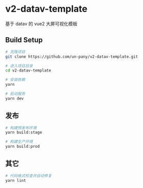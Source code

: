 # v2-datav-template
基于 datav 的 vue2 大屏可视化模板

## Build Setup

```bash
# 克隆项目
git clone https://github.com/un-pany/v2-datav-template.git

# 进入项目目录
cd v2-datav-template

# 安装依赖
yarn

# 启动服务
yarn dev
```

## 发布

```bash
# 构建预发布环境
yarn build:stage

# 构建生产环境
yarn build:prod
```

## 其它

```bash
# 代码格式检查并自动修复
yarn lint
```